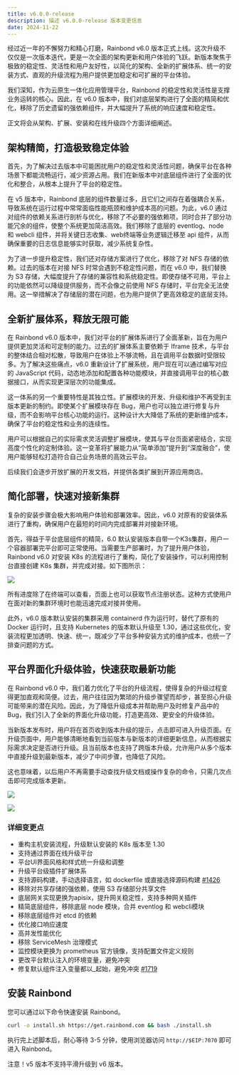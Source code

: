 ```yaml
---
title: v6.0.0-release
description: 描述 v6.0.0-release 版本变更信息
date: 2024-11-22
---
```


经过近一年的不懈努力和精心打磨，Rainbond v6.0 版本正式上线。这次升级不仅仅是一次版本迭代，更是一次全面的架构更新和用户体验的飞跃。新版本聚焦于极致的稳定性、灵活性和用户友好性，以简化的架构、全新的扩展体系、统一的安装方式、直观的升级流程为用户提供更加稳定和可扩展的平台体验。

<!--truncate-->

我们深知，作为云原生一体化应用管理平台，Rainbond 的稳定性和灵活性是支撑业务运转的核心。因此，在 v6.0 版本中，我们对底层架构进行了全面的精简和优化，移除了历史遗留的强依赖组件，并大幅提升了系统的响应速度和稳定性。

正文将会从架构、扩展、安装和在线升级四个方面详细阐述。

## 架构精简，打造极致稳定体验

首先，为了解决过去版本中可能困扰用户的稳定性和灵活性问题，确保平台在各种场景下都能流畅运行，减少资源占用。我们在新版本中对底层组件进行了全面的优化和整合，从根本上提升了平台的稳定性。

在 v5 版本中，Rainbond 底层的组件数量过多，且它们之间存在着强耦合关系，导致系统在运行过程中常常面临性能瓶颈和维护成本高的问题。为此，v6.0 通过对组件的依赖关系进行剖析与优化，移除了不必要的强依赖项，同时合并了部分功能冗余的组件，使整个系统更加简洁高效。我们移除了底层的 eventlog、node 和 webcli 组件，并将关键日志收集、web终端等业务逻辑迁移至 api 组件，从而确保重要的日志信息能够实时获取，减少系统复杂性。

为了进一步提升稳定性，我们还对存储方案进行了优化，移除了对 NFS 存储的依赖。过去的版本在对接 NFS 时常会遇到不稳定性问题，而在 v6.0 中，我们替换为 S3 存储，大幅度提升了存储的兼容性和系统稳定性。即使存储不可用，平台上的功能依然可以降级提供服务，而不会像之前使用 NFS 存储时，平台完全无法使用。这一举措解决了存储层的潜在问题，也为用户提供了更高效稳定的底层支持。

## 全新扩展体系，释放无限可能

在 Rainbond v6.0 版本中，我们对平台的扩展体系进行了全面革新，旨在为用户提供更加灵活和可定制的能力。过去的扩展体系主要依赖于 Iframe 技术，与平台的整体结合相对松散，导致用户在体验上不够流畅，且在调用平台数据时受限较多。为了解决这些痛点，v6.0 重新设计了扩展系统，用户现在可以通过编写对应的 JavaScript 代码，动态地添加和配置各种功能模块，并直接调用平台的核心数据接口，从而实现更深层次的功能集成。

这一体系的另一个重要特性是其独立性。扩展模块的开发、升级和维护不再受到主版本更新的制约。即使某个扩展模块存在 Bug，用户也可以独立进行修复与升级，而不会影响平台核心功能的运行。这种设计大大降低了系统的更新维护成本，确保了平台的稳定性和业务的连续性。

用户可以根据自己的实际需求灵活调整扩展模块，使其与平台页面紧密结合，实现高度个性化的定制体验。这一变革将扩展能力从“简单添加”提升到“深度融合”，使用户能够轻松打造符合自己业务场景的高效云平台。

后续我们会逐步开放扩展的开发文档，并提供各类扩展到开源应用商店。

## 简化部署，快速对接新集群

复杂的安装步骤会极大影响用户体验和部署效率。因此，v6.0 对原有的安装体系进行了重构，确保用户在最短的时间内完成部署并对接新环境。

首先，得益于平台底层组件的精简，6.0 默认安装版本自带一个K3s集群，用户一个容器部署完平台即可正常使用。当需要生产部署时，为了提升用户体验，Rainbond v6.0 对安装 K8s 的流程进行了重构，简化了安装操作，可以利用控制台直接创建 K8s 集群，并完成对接。如下图所示：

![](https://static.goodrain.com/wechat/6.0/1.PNG)

所有进度除了在终端可以查看，页面上也可以获取节点注册状态。这种方式使用户在面对新的集群环境时也能迅速完成对接并使用。

此外，v6.0 版本默认安装的集群采用 containerd 作为运行时，替代了原有的 Docker 运行时，且支持 Kubernetes 的版本默认升级至 1.30，通过这些优化，安装流程更加透明、快速、统一，既减少了平台多种安装方式的维护成本，也统一了排查问题的方式。

## 平台界面化升级体验，快速获取最新功能

在 Rainbond v6.0 中，我们着力优化了平台的升级流程，使得复杂的升级过程变得更加直观和简便。过去，用户往往因为繁琐的升级步骤望而却步，甚至担心升级可能带来的潜在风险。因此，为了降低升级成本并帮助用户及时修复产品中的 Bug，我们引入了全新的界面化升级功能，打造更高效、更安全的升级体验。

当新版本发布时，用户将在首页收到版本升级的提示，点击即可进入升级页面。在升级页面中，用户能够清晰地看到当前版本与新版本的详细更新信息，从而根据实际需求决定是否进行升级。且当前版本也支持了跨版本升级，允许用户从多个版本中直接升级到最新版本，减少了中间步骤，也降低了风险。

这也意味着，以后用户不再需要手动查找升级文档或操作复杂的命令，只需几次点击即可完成版本更新。

![](https://static.goodrain.com/wechat/6.0/2.PNG)

![](https://static.goodrain.com/wechat/6.0/3.PNG)

### 详细变更点

- 重构主机安装流程，升级默认安装的 K8s 版本至 1.30
- 支持通过界面在线升级平台
- 平台UI界面风格和样式统一升级和调整
- 升级平台级插件扩展体系
- 支持源码构建，手动选择语言，如 dockerfile 或直接选择源码构建 [#1426](https://github.com/goodrain/rainbond/issues/1426)
- 移除对共享存储的强依赖，使用 S3 存储部分共享文件
- 底层网关实现更换为apisix，提升网关稳定性，支持多种网关插件
- 精简底层组件，移除底层  node 模块，合并 eventlog 和 webcli模块
- 移除底层组件对 etcd 的依赖
- 优化接口响应速度
- 高并发性能优化
- 移除 ServiceMesh 治理模式
- 监控模块更换为 prometheus 官方镜像，支持配置文件定义规则
- 更改平台默认注入的环境变量，避免冲突
- 修复默认组件注入变量都以_起始，避免冲突 [#1719](https://github.com/goodrain/rainbond/issues/1719)

## 安装 Rainbond

您可以通过以下命令快速安装 Rainbond。

```bash
curl -o install.sh https://get.rainbond.com && bash ./install.sh
```

执行完上述脚本后，耐心等待 3-5 分钟，使用浏览器访问 `http://$EIP:7070` 即可进入 Rainbond。

注意！v5 版本不支持平滑升级到 v6 版本。